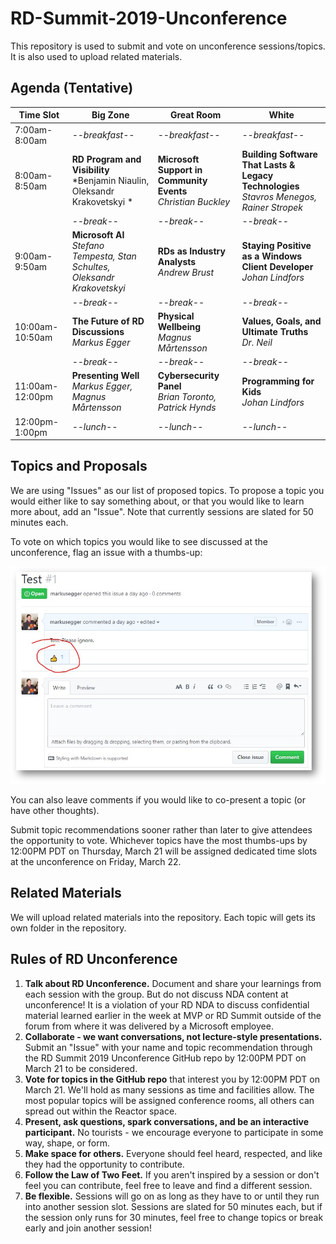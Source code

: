 # RD-Summit-2019-Unconference
This repository is used to submit and vote on unconference sessions/topics. It is also used to upload related materials.

## Agenda (Tentative)


| Time Slot       | Big Zone      | Great Room    | White         |
|-----------------|---------------|---------------|---------------|
| 7:00am-8:00am   | *--breakfast--* | *--breakfast--* | *--breakfast--* |
| 8:00am-8:50am   | **RD Program and Visibility**<br/>*Benjamin Niaulin, Oleksandr Krakovetskyi * | **Microsoft Support in Community Events**<br/>*Christian Buckley* | **Building Software That Lasts & Legacy Technologies**<br/>*Stavros Menegos, Rainer Stropek* |
|                 | *--break--*     | *--break--*     | *--break--*     |
| 9:00am-9:50am   | **Microsoft AI**<br/>*Stefano Tempesta, Stan Schultes, Oleksandr Krakovetskyi* | **RDs as Industry Analysts**<br/>*Andrew Brust* | **Staying Positive as a Windows Client Developer**<br/>*Johan Lindfors* |
|                 | *--break--*     | *--break--*     | *--break--*     |
| 10:00am-10:50am | **The Future of RD Discussions**<br/>*Markus Egger* | **Physical Wellbeing**<br/>*Magnus Mårtensson* | **Values, Goals, and Ultimate Truths**<br/>*Dr. Neil* |
|                 | *--break--*     | *--break--*     | *--break--*     |
| 11:00am-12:00pm | **Presenting Well**<br/>*Markus Egger, Magnus Mårtensson* | **Cybersecurity Panel**<br/>*Brian Toronto, Patrick Hynds* | **Programming for Kids**<br/>*Johan Lindfors* |
| 12:00pm-1:00pm  | *--lunch--*     | *--lunch--*     | *--lunch--*     |



## Topics and Proposals

We are using "Issues" as our list of proposed topics. To propose a topic you would either like to say something about, or that you would like to learn more about, add an "Issue". Note that currently sessions are slated for 50 minutes each.

To vote on which topics you would like to see discussed at the unconference, flag an issue with a thumbs-up:

![How to upvote a session](GitHubCapture1.png)

You can also leave comments if you would like to co-present a topic (or have other thoughts).

Submit topic recommendations sooner rather than later to give attendees the opportunity to vote. Whichever topics have the most thumbs-ups by 12:00PM PDT on Thursday, March 21 will be assigned dedicated time slots at the unconference on Friday, March 22. 

## Related Materials

We will upload related materials into the repository. Each topic will gets its own folder in the repository.

## Rules of RD Unconference

1.  **Talk about RD Unconference.** Document and share your learnings from each session with the group. But do not discuss NDA content at unconference! It is a violation of your RD NDA to discuss confidential material learned earlier in the week at MVP or RD Summit outside of the forum from where it was delivered by a Microsoft employee. 
2.  **Collaborate - we want conversations, not lecture-style presentations.** Submit an "Issue" with your name and topic recommendation through the RD Summit 2019 Unconference GitHub repo by 12:00PM PDT on March 21 to be considered.  
3.  **Vote for topics in the GitHub repo** that interest you by 12:00PM PDT on March 21. We'll hold as many sessions as time and facilities allow. The most popular topics will be assigned conference rooms, all others can spread out within the Reactor space.
4.  **Present, ask questions, spark conversations, and be an interactive participant.** No tourists - we encourage everyone to participate in some way, shape, or form. 
5.  **Make space for others.** Everyone should feel heard, respected, and like they had the opportunity to contribute.
6. **Follow the Law of Two Feet.** If you aren't inspired by a session or don't feel you can contribute, feel free to leave and find a different session. 
7.  **Be flexible.** Sessions will go on as long as they have to or until they run into another session slot. Sessions are slated for 50 minutes each, but if the session only runs for 30 minutes, feel free to change topics or break early and join another session! 
